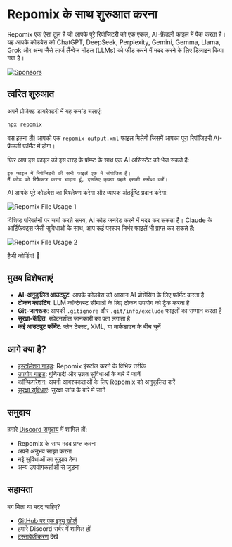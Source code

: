 # Repomix के साथ शुरुआत करना

<script setup>
import HomeBadges from '../../../components/HomeBadges.vue'
</script>

Repomix एक ऐसा टूल है जो आपके पूरे रिपॉजिटरी को एक एकल, AI-फ्रेंडली फाइल में पैक करता है। यह आपके कोडबेस को ChatGPT, DeepSeek, Perplexity, Gemini, Gemma, Llama, Grok और अन्य जैसे लार्ज लैंग्वेज मॉडल (LLMs) को फीड करने में मदद करने के लिए डिज़ाइन किया गया है।

<HomeBadges />

[![Sponsors](https://cdn.jsdelivr.net/gh/yamadashy/sponsor-list/sponsors/sponsors.png)](https://github.com/sponsors/yamadashy)

## त्वरित शुरुआत

अपने प्रोजेक्ट डायरेक्टरी में यह कमांड चलाएं:

```bash
npx repomix
```

बस इतना ही! आपको एक `repomix-output.xml` फाइल मिलेगी जिसमें आपका पूरा रिपॉजिटरी AI-फ्रेंडली फॉर्मेट में होगा।

फिर आप इस फाइल को इस तरह के प्रॉम्प्ट के साथ एक AI असिस्टेंट को भेज सकते हैं:

```
इस फाइल में रिपॉजिटरी की सभी फाइलें एक में संयोजित हैं।
मैं कोड को रिफैक्टर करना चाहता हूं, इसलिए कृपया पहले इसकी समीक्षा करें।
```

AI आपके पूरे कोडबेस का विश्लेषण करेगा और व्यापक अंतर्दृष्टि प्रदान करेगा:

![Repomix File Usage 1](/images/docs/repomix-file-usage-1.png)

विशिष्ट परिवर्तनों पर चर्चा करते समय, AI कोड जनरेट करने में मदद कर सकता है। Claude के आर्टिफैक्ट्स जैसी सुविधाओं के साथ, आप कई परस्पर निर्भर फाइलें भी प्राप्त कर सकते हैं:

![Repomix File Usage 2](/images/docs/repomix-file-usage-2.png)

हैप्पी कोडिंग! 🚀

## मुख्य विशेषताएं

- **AI-अनुकूलित आउटपुट**: आपके कोडबेस को आसान AI प्रोसेसिंग के लिए फॉर्मेट करता है
- **टोकन काउंटिंग**: LLM कॉन्टेक्स्ट सीमाओं के लिए टोकन उपयोग को ट्रैक करता है
- **Git-जागरूक**: आपकी `.gitignore` और `.git/info/exclude` फाइलों का सम्मान करता है
- **सुरक्षा-केंद्रित**: संवेदनशील जानकारी का पता लगाता है
- **कई आउटपुट फॉर्मेट**: प्लेन टेक्स्ट, XML, या मार्कडाउन के बीच चुनें

## आगे क्या है?

- [इंस्टॉलेशन गाइड](installation.md): Repomix इंस्टॉल करने के विभिन्न तरीके
- [उपयोग गाइड](usage.md): बुनियादी और उन्नत सुविधाओं के बारे में जानें
- [कॉन्फिगरेशन](configuration.md): अपनी आवश्यकताओं के लिए Repomix को अनुकूलित करें
- [सुरक्षा सुविधाएं](security.md): सुरक्षा जांच के बारे में जानें

## समुदाय

हमारे [Discord समुदाय](https://discord.gg/wNYzTwZFku) में शामिल हों:
- Repomix के साथ मदद प्राप्त करना
- अपने अनुभव साझा करना
- नई सुविधाओं का सुझाव देना
- अन्य उपयोगकर्ताओं से जुड़ना

## सहायता

बग मिला या मदद चाहिए?
- [GitHub पर एक इश्यू खोलें](https://github.com/yamadashy/repomix/issues)
- हमारे Discord सर्वर में शामिल हों
- [दस्तावेज़ीकरण](https://repomix.com) देखें

